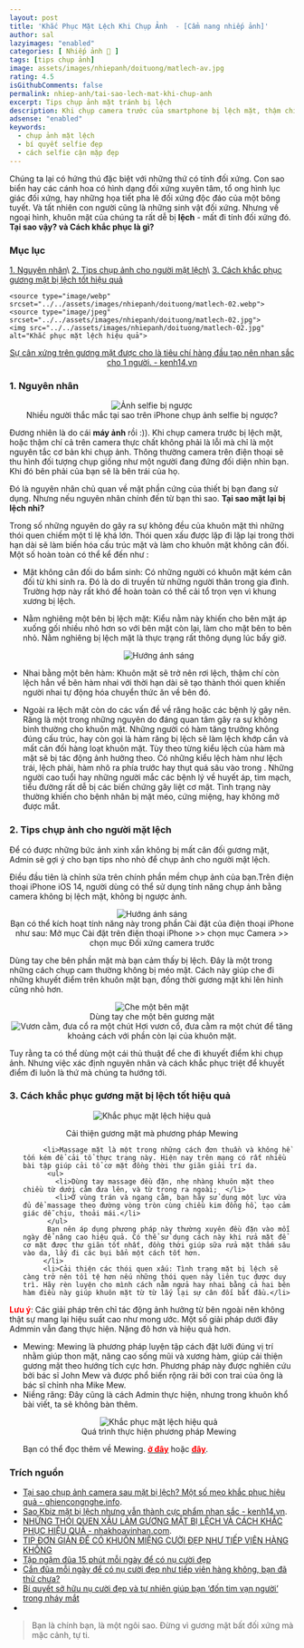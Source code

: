 ```yaml
---
layout: post
title: 'Khắc Phục Mặt Lệch Khi Chụp Ảnh  - [Cẩm nang nhiếp ảnh]'
author: sal
lazyimages: "enabled"
categories: [ Nhiếp ảnh 📸 ]
tags: [tips chụp ảnh]
image: assets/images/nhiepanh/doituong/matlech-av.jpg
rating: 4.5
isGithubComments: false
permalink: nhiep-anh/tai-sao-lech-mat-khi-chup-anh
excerpt: Tips chụp ảnh mặt tránh bị lệch
description: Khi chụp camera trước của smartphone bị lệch mặt, thậm chí cả máy ảnh hoặc các thiết bị ghi hình tương tự. Vậy nguyên nhân do đâu và các khắc phục là gì?
adsense: "enabled"
keywords:
  - chụp ảnh mặt lệch
  - bí quyết selfie đẹp
  - cách selfie cận mặp đẹp
---
```


Chúng ta lại có hứng thú đặc biệt với những thứ có tính đối xứng. Con sao biển hay các cánh hoa có hình dạng đối xứng xuyên tâm, tổ ong hình lục giác đối xứng, hay những họa tiết pha lê đối xứng độc đáo của một bông tuyết. Và tất nhiên con người cũng là những sinh vật đối xứng. Nhưng về ngoại hình, khuôn mặt của chúng ta rất dễ bị **lệch** - mất đi tính đối xứng đó. **Tại sao vậy? và Cách khắc phục là gì?**

<!-- {% post_url /nhiepanh/2022-05-13-bo-cuc-trong-nhiep-anh %} -->

### Mục lục

[1. Nguyên nhân](#nguyennhan)\\
[2. Tips chụp ảnh cho người mặt lệch](#tipchup)\\
[3. Cách khắc phục gương mặt bị lệch tốt hiệu quả](#khacphuc)

<p style="text-align:center; ">
  <picture>

    <source type="image/webp" srcset="../../assets/images/nhiepanh/doituong/matlech-02.webp">
    <source type="image/jpeg" srcset="../../assets/images/nhiepanh/doituong/matlech-02.jpg">
    <img src="../../assets/images/nhiepanh/doituong/matlech-02.jpg" alt="Khắc phục mặt lệch hiệu quả">

  </picture>
</p>
<p style="text-align:center; "><a href="https://kenh14.vn/sao-kbiz-mat-bi-lech-nhung-van-thanh-cuc-pham-nhan-sac-jennie-irene-tzuyu-thanh-luon-nu-than-kim-soo-hyun-hot-thay-la-20201215121007454.chn" target="_blank">Sự cân xứng trên gương mặt được cho là tiêu chí hàng đầu tạo nên nhan sắc cho 1 người. - kenh14.vn </a></p>

<a name="nguongoc"></a>

### 1. Nguyên nhân

  <p style="text-align:center; ">
    <picture>
      <source type="image/webp" srcset="../../assets/images/nhiepanh/doituong/anh-selfie-bi-nguoc-trang.webp">
      <source type="image/jpeg" srcset="../../assets/images/nhiepanh/doituong/anh-selfie-bi-nguoc-trang.jpg">
      <img src="../../assets/images/nhiepanh/doituong/anh-selfie-bi-nguoc-trang.jpg" alt="Ảnh selfie bị ngược" class="lazy-bg" lazy>
    </picture><br>
    Nhiều người thắc mắc tại sao trên iPhone chụp ảnh selfie bị ngược?
  </p>


Đương nhiên là do cái **máy ảnh** rồi :)). Khi chụp camera trước bị lệch mặt, hoặc thậm chí cả trên camera thực chất không phải là lỗi mà chỉ là một nguyên tắc cơ bản khi chụp ảnh. Thông thường camera trên điện thoại sẽ thu hình đối tượng chụp giống như một người đang đứng đối diện nhìn bạn. Khi đó bên phải của bạn sẽ là bên trái của họ.

Đó là nguyên nhân chủ quan về mặt phần cứng của thiết bị bạn đang sử dụng. Nhưng nếu nguyên nhân chính đến từ bạn thì sao. **Tại sao mặt lại bị lệch nhỉ?**

Trong số những nguyên do gây ra sự không đều của khuôn mặt thì những thói quen chiếm một tỉ lệ khá lớn. Thói quen xấu được lặp đi lặp lại trong thời hạn dài sẽ làm biến hóa cấu trúc mặt và làm cho khuôn mặt không cân đối. Một số hoàn toàn có thể kể đến như :

* Mặt không cân đối do bẩm sinh: Có những người có khuôn mặt kém cân đối từ khi sinh ra. Đó là do di truyền từ những người thân trong gia đình. Trường hợp này rất khó để hoàn toàn có thể cải tổ trọn vẹn vì khung xương bị lệch.
* Nằm nghiêng một bên bị lệch mặt: Kiểu nằm này khiến cho bên mặt áp xuống gối nhiều nhỏ hơn so với bên mặt còn lại, làm cho mặt bên to bên nhỏ. Nằm nghiêng bị lệch mặt là thực trạng rất thông dụng lúc bấy giờ.
  <p style="text-align:center; "><img src="../../assets/images/nhiepanh/doituong/nguyennhan-matlech-01.jpg" alt="Hướng ánh sáng" class="responsive"></p>

* Nhai bằng một bên hàm: Khuôn mặt sẽ trở nên rơi lệch, thậm chí còn lệch hẳn về bên hàm nhai với thời hạn dài sẽ tạo thành thói quen khiến người nhai tự động hóa chuyển thức ăn về bên đó.
* Ngoài ra lệch mặt còn do các vấn đề về răng hoặc các bệnh lý gây nên. Răng là một trong những nguyên do đáng quan tâm gây ra sự không bình thường cho khuôn mặt. Những người có hàm tăng trưởng không đúng cấu trúc, hay còn gọi là hàm răng bị lệch sẽ làm lệch khớp cắn và mất cân đối hàng loạt khuôn mặt. Tùy theo từng kiểu lệch của hàm mà mặt sẽ bị tác động ảnh hưởng theo. Có những kiểu lệch hàm như lệch trái, lệch phải, hàm nhô ra phía trước hay thụt quá sâu vào trong .
  Những người cao tuổi hay những người mắc các bệnh lý về huyết áp, tim mạch, tiểu đường rất dễ bị các biến chứng gây liệt cơ mặt. Tình trạng này thường khiến cho bệnh nhân bị mặt méo, cứng miệng, hay không mở được mắt.

<a name="tipchup"></a>

### 2. Tips chụp ảnh cho người mặt lệch

Để có được những bức ảnh xinh xắn không bị mất cân đối gương mặt, Admin sẽ gợi ý cho bạn tips nho nhỏ để chụp ảnh cho người mặt lệch.

Điều đầu tiên là chỉnh sửa trên chính phần mềm chụp ảnh của bạn.Trên điện thoại iPhone iOS 14, người dùng có thể sử dụng tính năng chụp ảnh bằng camera không bị lệch mặt, không bị ngược ảnh.

  <p style="text-align:center; ">
    <picture>
      <source type="image/webp" srcset="../../assets/images/nhiepanh/doituong/tai-sao-chup-anh-camera-sau-mat-bi-lech-4.webp">
      <source type="image/jpeg" srcset="../../assets/images/nhiepanh/doituong/tai-sao-chup-anh-camera-sau-mat-bi-lech-4.jpg">
      <img src="../../assets/images/nhiepanh/doituong/tai-sao-chup-anh-camera-sau-mat-bi-lech-4.jpg" alt="Hướng ánh sáng" class="lazy-bg" lazy>
    </picture><br>
    Bạn có thể kích hoạt tính năng này trong phần Cài đặt của điện thoại iPhone như sau: Mở mục Cài đặt trên điện thoại iPhone >> chọn mục Camera >> chọn mục Đối xứng camera trước
  </p>

Dùng tay che bên phần mặt mà bạn cảm thấy bị lệch. Đây là một trong những cách chụp cam thường không bị méo mặt. Cách này giúp che đi những khuyết điểm trên khuôn mặt bạn, đồng thời gương mặt khi lên hình cũng nhỏ hơn.

  <p style="text-align:center; ">
    <picture>
      <source type="image/webp" srcset="../../assets/images/nhiepanh/doituong/khacphuc-matlech-01.webp">
      <source type="image/jpeg" srcset="../../assets/images/nhiepanh/doituong/khacphuc-matlech-01.jpg">
      <img src="../../assets/images/nhiepanh/doituong/khacphuc-matlech-01.jpg" alt="Che một bên mặt" class="lazy-bg" lazy>
    </picture><br>
    Dùng tay che một bên gương mặt<br>
    <img src="../../assets/images/nhiepanh/doituong/khacphuc-matlech-04.webp" alt="Vươn cằm, đưa cổ ra một chút" class="lazy-bg" lazy>
    Hơi vươn cổ, đưa cằm ra một chút để tăng khoảng cách với phần còn lại của khuôn mặt.
  </p>

Tuy rằng ta có thể dùng một cái thủ thuật để che đi khuyết điểm khi chụp ảnh. Nhưng việc xác định nguyên nhân và cách khắc phục triệt để khuyết điểm đi luôn là thứ mà chúng ta hướng tới.

<a name="khacphuc"></a>

### 3. Cách khắc phục gương mặt bị lệch tốt hiệu quả

  <p style="text-align:center; ">
    <picture>
      <source type="image/webp" srcset="../../assets/images/nhiepanh/doituong/khacphuc-matlech-03.webp">
      <source type="image/jpeg" srcset="../../assets/images/nhiepanh/doituong/khacphuc-matlech-03.jpg">
      <img src="../../assets/images/nhiepanh/doituong/khacphuc-matlech-03.jpg" alt="Khắc phục mặt lệch hiệu quả" class="lazy-bg" lazy>
    </picture>
  </p>
  <p style="text-align:center; ">Cải thiện gương mặt mà phương pháp Mewing</p>

 <ul>

         <li>Massage mặt là một trong những cách đơn thuần và không hề tốn kém để cải tổ thực trạng này. Hiện nay trên mạng có rất nhiều bài tập giúp cải tổ cơ mặt đồng thời thư giãn giải trí da.
          <ul>
            <li>Dùng tay massage đều đặn, nhẹ nhàng khuôn mặt theo chiều từ dưới cằm đưa lên, và từ trong ra ngoài;  </li>
            <li>Ở vùng trán và ngang cằm, bạn hãy sử dụng một lực vừa đủ để massage theo đường vòng tròn cùng chiều kim đồng hồ, tạo cảm giác dễ chịu, thoải mái.</li>
          </ul>
          Bạn nên áp dụng phương pháp này thường xuyên đều đặn vào mỗi ngày để nâng cao hiệu quả. Có thể sử dụng cách này khi rửa mặt để cơ mặt được thư giãn tốt nhất, đồng thời giúp sữa rửa mặt thấm sâu vào da, lấy đi các bụi bẩn một cách tốt hơn.
         </li>
         <li>Cải thiện các thói quen xấu: Tình trạng mặt bị lệch sẽ càng trở nên tồi tệ hơn nếu những thói quen này liên tục được duy trì. Hãy rèn luyện cho mình cách nằm ngửa hay nhai bằng cả hai bên hàm điều này giúp khuôn mặt từ từ lấy lại sự cân đối bắt đầu.</li>

</ul>

<span style="color:red;font-weight:bold">Lưu ý</span>: Các giải pháp trên chỉ tác động ảnh hưởng từ bên ngoài nên không thật sự mang lại hiệu suất cao như mong ước. Một số giải pháp dưới đây Admmin vẫn đang thực hiện. Nặng đô hơn và hiệu quả hơn.
<ul>
         <li>Mewing: Mewing là phương pháp luyện tập cách đặt lưỡi đúng vị trí nhằm giúp thon mặt, nâng cao sống mũi và xương hàm, giúp cải thiện gương mặt theo hướng tích cực hơn. Phương pháp này được nghiên cứu bởi bác sĩ John Mew và được phổ biến rộng rãi bởi con trai của ông là bác sĩ chỉnh nha Mike Mew.
         <li>Niềng răng: Đây cũng là cách Admin thực hiện, nhưng trong khuôn khổ bài viết, ta sẽ không bàn thêm.</li>
        <p style="text-align:center; ">
          <picture>
            <source srcset="../../assets/images/nhiepanh/doituong/khacphuc-matlech-02.webp" type="image/webp" >
            <source type="image/png" srcset="../../assets/images/nhiepanh/doituong/khacphuc-matlech-02.png">
            <img src="../../assets/images/nhiepanh/doituong/khacphuc-matlech-02.png" alt="Khắc phục mặt lệch hiệu quả" class="lazy-bg" lazy>
          </picture>
          <br>
          Quá trình thực hiện phương pháp Mewing
        </p>
        Bạn có thể đọc thêm về Mewing. <a href="https://www.youtube.com/results?search_query=mewing" target="_blank"><span style="color:red;font-weight:bold">ở đây</span></a> hoặc <a href="https://www.youtube.com/watch?v=Lg4h6KvURrg" target="_blank"><span style="color:red;font-weight:bold">đây</span></a>.
        </li>
</ul>

### Trích nguồn

* [Tại sao chụp ảnh camera sau mặt bị lệch? Một số mẹo khắc phục hiệu quả - ghiencongnghe.info](https://ghiencongnghe.info/tai-sao-chup-anh-camera-sau-mat-bi-lech.html).
* [Sao Kbiz mặt bị lệch nhưng vẫn thành cực phẩm nhan sắc - kenh14.vn](https://kenh14.vn/sao-kbiz-mat-bi-lech-nhung-van-thanh-cuc-pham-nhan-sac-jennie-irene-tzuyu-thanh-luon-nu-than-kim-soo-hyun-hot-thay-la-20201215121007454.chn).
* [NHỮNG THÓI QUEN XẤU LÀM GƯƠNG MẶT BỊ LỆCH VÀ CÁCH KHẮC PHỤC HIỆU QUẢ - nhakhoavinhan.com](https://nhakhoavinhan.com/mat-bi-lech/).
* [TIP ĐƠN GIẢN ĐỂ CÓ KHUÔN MIỆNG CƯỜI ĐẸP NHƯ TIẾP VIÊN HÀNG KHÔNG](https://oritoeicdreamjob.com/tin-tuc/tip-don-gian-de-co-khuon-mieng-cuoi-dep-nhu-tiep-vien-hang-khong.htm)
* [Tập ngậm đũa 15 phút mỗi ngày để có nụ cười đẹp](https://www.saostar.vn/dep/tap-ngam-dua-15-phut-moi-ngay-de-co-nu-cuoi-dep-132830.html)
* [Cắn đũa mỗi ngày để có nụ cười đẹp như tiếp viên hàng không, bạn đã thử chưa?](https://www.bachhoaxanh.com/kinh-nghiem-hay/can-dua-moi-ngay-de-co-nu-cuoi-dep-nhu-tiep-vien-hang-khong-ban-da-thu-chua-1318786)
* [Bí quyết sở hữu nụ cười đẹp và tự nhiên giúp bạn ‘đốn tim vạn người’ trong nháy mắt](https://voh.com.vn/dep/cach-luyen-nu-cuoi-dep-418110.html)
* []()

> Bạn là chính bạn, là một ngôi sao. Đừng vì gương mặt bất đối xứng mà mặc cảnh, tự ti.

<style>
.box {
  display: flex;
  align-items: center;
  justify-content: center;
  background: #aaa;
  margin: 20px 0;
  width: 100%;
  min-height: 200px;
  border: 2px #ccc solid;
  color: #fff;
}

.row {
  display: flex;
  flex-wrap: wrap;
  padding: 0 4px;
}

/* Create four equal columns that sits next to each other */
.column {
  flex: 25%;
  max-width: 25%;
  padding: 0 4px;
}

.column img {
  margin-top: 8px;
  vertical-align: middle;
  width: 100%;
}

/* Responsive layout - makes a two column-layout instead of four columns */
@media screen and (max-width: 800px) {
  .column {

    flex: 50%;
    max-width: 50%;

  }
}

/* Responsive layout - makes the two columns stack on top of each other instead of next to each other */
@media screen and (max-width: 600px) {
  .column {

    flex: 100%;
    max-width: 100%;

  }
}
</style>
